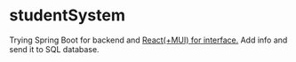 # studentSystem
Trying Spring Boot for backend and [React(+MUI) for interface.](https://github.com/KarynaMisnik/studentfrontend) Add info and send it to SQL database. 
